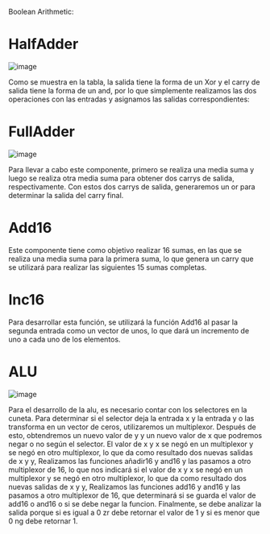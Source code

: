 Boolean Arithmetic:

# HalfAdder
![image](https://github.com/user-attachments/assets/ecdda16c-173d-4d51-bfe9-ce6a15117dac)

Como se muestra en la tabla, la salida tiene la forma de un Xor y el carry de salida tiene la forma de un and, por lo que simplemente realizamos las dos operaciones con las entradas y asignamos las salidas correspondientes:

# FullAdder
![image](https://github.com/user-attachments/assets/7db09eb4-849f-4dff-8abf-9d5f616fd505)

Para llevar a cabo este componente, primero se realiza una media suma y luego se realiza otra media suma para obtener dos carrys de salida, respectivamente. Con estos dos carrys de salida, generaremos un or para determinar la salida del carry final.

# Add16

Este componente tiene como objetivo realizar 16 sumas, en las que se realiza una media suma para la primera suma, lo que genera un carry que se utilizará para realizar las siguientes 15 sumas completas.

# Inc16

Para desarrollar esta función, se utilizará la función Add16 al pasar la segunda entrada como un vector de unos, lo que dará un incremento de uno a cada uno de los elementos.

# ALU
![image](https://github.com/user-attachments/assets/5305553e-ecf5-4ea9-a6af-c91c2c32367b)

Para el desarrollo de la alu, es necesario contar con los selectores en la cuneta. Para determinar si el selector deja la entrada x y la entrada y o las transforma en un vector de ceros, utilizaremos un multiplexor. Después de esto, obtendremos un nuevo valor de y y un nuevo valor de x que podremos negar o no según el selector. El valor de x y x se negó en un multiplexor y se negó en otro multiplexor, lo que da como resultado dos nuevas salidas de x y y, Realizamos las funciones añadir16 y and16 y las pasamos a otro multiplexor de 16, lo que nos indicará si el valor de x y x se negó en un multiplexor y se negó en otro multiplexor, lo que da como resultado dos nuevas salidas de x y y, Realizamos las funciones add16 y and16 y las pasamos a otro multiplexor de 16, que determinará si se guarda el valor de add16 o and16 o si se debe negar la funcion. Finalmente, se debe analizar la salida porque si es igual a 0 zr debe retornar el valor de 1 y si es menor que 0 ng debe retornar 1.





